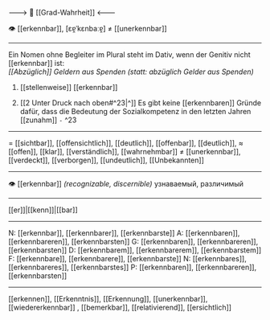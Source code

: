 ---> 🧩 [[Grad-Wahrheit]] <---

👁️ [[erkennbar]], [ɛɐ̯ˈkɛnbaːɐ̯] ≠ [[unerkennbar]]

---
Ein Nomen ohne Begleiter im Plural steht im Dativ, wenn der Genitiv nicht [[erkennbar]] ist:  
*[[Abzüglich]] Geldern aus Spenden (statt: abzüglich Gelder aus Spenden)*  

1. [[stellenweise]] [[erkennbar]]  

2.	[[2 Unter Druck nach oben#^23|^]] Es gibt keine [[erkennbaren]] Gründe dafür, dass die Bedeutung der Sozialkompetenz in den letzten Jahren [[zunahm]] `-` ^23


---
= [[sichtbar]], [[offensichtlich]], [[deutlich]], [[offenbar]], [[deutlich]],
≈ [[offen]], [[klar]], [[verständlich]], [[wahrnehmbar]]
≠ [[unerkennbar]], [[verdeckt]], [[verborgen]], [[undeutlich]],  [[Unbekannten]]

---
👁️ [[erkennbar]] *(recognizable, discernible)*
узнаваемый, различимый

---
[[er]]|[[kenn]]|[[bar]]

---
N: [[erkennbar]], [[erkennbarer]], [[erkennbarste]]
A: [[erkennbaren]], [[erkennbareren]], [[erkennbarsten]]
G: [[erkennbaren]], [[erkennbareren]], [[erkennbarsten]]
D: [[erkennbarem]], [[erkennbarerem]], [[erkennbarstem]]
F: [[erkennbare]], [[erkennbarere]], [[erkennbarste]]
N: [[erkennbares]], [[erkennbareres]], [[erkennbarstes]]
P: [[erkennbaren]], [[erkennbareren]], [[erkennbarsten]]

---
[[erkennen]], [[Erkenntnis]], [[Erkennung]], [[unerkennbar]], [[wiedererkennbar]]
, [[bemerkbar]], [[relativierend]], [[ersichtlich]]